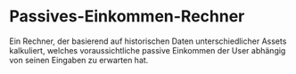 # Passives-Einkommen-Rechner

Ein Rechner, der basierend auf historischen Daten unterschiedlicher Assets kalkuliert, welches voraussichtliche passive Einkommen der User abhängig von seinen Eingaben zu erwarten hat. 
